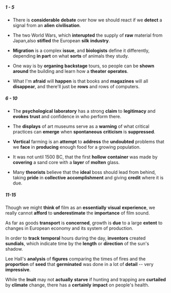 ##### 1 - 5
- There is **considerable** **debate** over how we should react if we **detect** a signal from an **alien** **civilisation**.

- The two World Wars, which **interupted** the supply of **raw** material from Japan,also **stifled** the European **silk** **industry**.

- **Migration** is a complex **issue**, and **biologists** define it differently, depending **in part** on what **sorts** of animals they study.

- One way is by **organing** **backstage** tours, so people can be **shown around** the building and learn how a **theater** **operates**.

- What I'm **afraid** will **happen** is that books and **magazines** will all **disappear**, and there'll just be **rows** and rows of computers.


##### 6 - 10
- The **psychological** **laboratory** has a strong **claim** to **legitimacy** and **evokes** **trust** and confidence in who perform there.

- The **displays** of art museums serve as a **warning** of what critical practices can **emerge** when **spontaneous** **criticism** is **suppressed**.

- **Vertical** farming is an **attempt** to **address** the **undoubted** problems that we **face** in **producing** enough food for a growing population.

- It was not until 1500 BC, that the first **hollow** **container** was made by **covering** a sand core with a **layer** of **molten** glass.

- Many **theorists** believe that the **ideal** boss should lead from behind, taking **pride** in **collective** **accomplishment** and giving **credit** where it is due.


##### 11-15

Though we might **think of** film as an **essentially** **visual** **experience**, we really cannot **afford** to **underestimate** the **importance** of film sound.

As far as goods **transport** is **concerned**, growth is **due** to a large **extent** to changes in European economy and its system of production.

In order to **track** **temporal** hours during the day, **inventors** created **sundials**, which indicate time by the **length** or **direction** of the sun's shadow.

Lee Hall's **analysis** of **figures** comparing the times of fires and the **proportion** of **seed** that **germinated** was done in a lot of **detail** -- very **impressive**.

While the **Inuit** may not **actually** **starve** if hunting and trapping are **curtailed** by **climate** change, there has a **certainly** **impact** on people's health.

